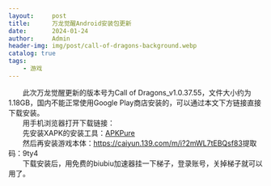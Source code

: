 ```yaml
---
layout:     post
title:      万龙觉醒Android安装包更新
date:       2024-01-24
author:     Admin
header-img: img/post/call-of-dragons-background.webp
catalog: true
tags:
    - 游戏
---
```

&emsp;&emsp;此次万龙觉醒更新的版本号为Call of Dragons_v1.0.37.55，文件大小约为1.18GB，国内不能正常使用Google Play商店安装的，可以通过本文下方链接直接下载安装。
<br>
&emsp;&emsp;用手机浏览器打开下载链接：
<br>
&emsp;&emsp;先安装XAPK的安装工具：<a name = "ref1" href="https://www.123pan.com/s/D315Vv-izwwA.html">APKPure</a>
<br>
&emsp;&emsp;然后再安装游戏本体：<a name = "ref1" href="https://caiyun.139.com/m/i?2mWL7tEBQsf83">https://caiyun.139.com/m/i?2mWL7tEBQsf83</a>提取码：9ty4
<br>
&emsp;&emsp;下载安装后，用免费的biubiu加速器挂一下梯子，登录账号，关掉梯子就可以用了。